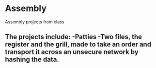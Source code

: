 # Assembly
Assembly projects from class

The projects include:
  -Patties
    -Two files, the register and the grill, made to take an order and transport it across an unsecure network by hashing the data. 
  -
